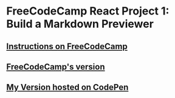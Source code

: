 # FreeCodeCamp React Project 1: Build a Markdown Previewer

## [Instructions on FreeCodeCamp](https://www.freecodecamp.org/challenges/build-a-markdown-previewer)
## [FreeCodeCamp's version](https://codepen.io/freeCodeCamp/full/JXrLLE)
## [My Version hosted on CodePen](https://codepen.io/leonard92/pen/KQQpEE)
